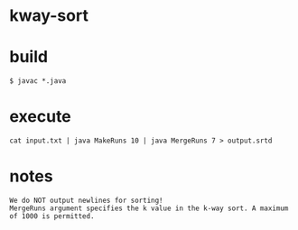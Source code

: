 # kway-sort

# build

	$ javac *.java
	
# execute

	cat input.txt | java MakeRuns 10 | java MergeRuns 7 > output.srtd

# notes

	We do NOT output newlines for sorting!	
	MergeRuns argument specifies the k value in the k-way sort. A maximum of 1000 is permitted. 
